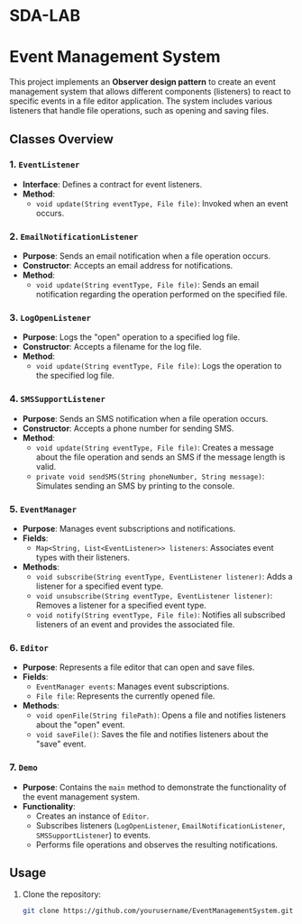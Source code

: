# SDA-LAB
# Event Management System

This project implements an **Observer design pattern** to create an event management system that allows different components (listeners) to react to specific events in a file editor application. The system includes various listeners that handle file operations, such as opening and saving files.

## Classes Overview

### 1. `EventListener`
- **Interface**: Defines a contract for event listeners.
- **Method**: 
  - `void update(String eventType, File file)`: Invoked when an event occurs.

### 2. `EmailNotificationListener`
- **Purpose**: Sends an email notification when a file operation occurs.
- **Constructor**: Accepts an email address for notifications.
- **Method**:
  - `void update(String eventType, File file)`: Sends an email notification regarding the operation performed on the specified file.

### 3. `LogOpenListener`
- **Purpose**: Logs the "open" operation to a specified log file.
- **Constructor**: Accepts a filename for the log file.
- **Method**:
  - `void update(String eventType, File file)`: Logs the operation to the specified log file.

### 4. `SMSSupportListener`
- **Purpose**: Sends an SMS notification when a file operation occurs.
- **Constructor**: Accepts a phone number for sending SMS.
- **Method**:
  - `void update(String eventType, File file)`: Creates a message about the file operation and sends an SMS if the message length is valid.
  - `private void sendSMS(String phoneNumber, String message)`: Simulates sending an SMS by printing to the console.

### 5. `EventManager`
- **Purpose**: Manages event subscriptions and notifications.
- **Fields**: 
  - `Map<String, List<EventListener>> listeners`: Associates event types with their listeners.
- **Methods**:
  - `void subscribe(String eventType, EventListener listener)`: Adds a listener for a specified event type.
  - `void unsubscribe(String eventType, EventListener listener)`: Removes a listener for a specified event type.
  - `void notify(String eventType, File file)`: Notifies all subscribed listeners of an event and provides the associated file.

### 6. `Editor`
- **Purpose**: Represents a file editor that can open and save files.
- **Fields**:
  - `EventManager events`: Manages event subscriptions.
  - `File file`: Represents the currently opened file.
- **Methods**:
  - `void openFile(String filePath)`: Opens a file and notifies listeners about the "open" event.
  - `void saveFile()`: Saves the file and notifies listeners about the "save" event.

### 7. `Demo`
- **Purpose**: Contains the `main` method to demonstrate the functionality of the event management system.
- **Functionality**:
  - Creates an instance of `Editor`.
  - Subscribes listeners (`LogOpenListener`, `EmailNotificationListener`, `SMSSupportListener`) to events.
  - Performs file operations and observes the resulting notifications.

## Usage

1. Clone the repository:
   ```bash
   git clone https://github.com/yourusername/EventManagementSystem.git

